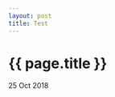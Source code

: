 ```yaml
---
layout: post
title: Test
---
```


{{ page.title }}
================

<p class="meta">25 Oct 2018 </p>

